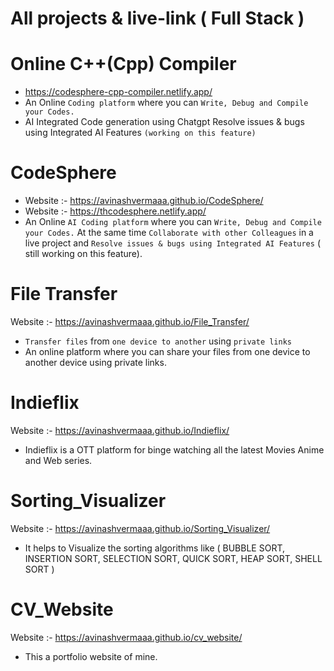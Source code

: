 # All projects & live-link ( Full Stack )

# Online C++(Cpp) Compiler
* https://codesphere-cpp-compiler.netlify.app/
*  An Online `Coding platform` where you can `Write, Debug and Compile your Codes.`
* AI Integrated Code generation using Chatgpt  Resolve issues & bugs using Integrated AI Features `(working on this feature)`

# CodeSphere
* Website :- https://avinashvermaaa.github.io/CodeSphere/
* Website :- https://thcodesphere.netlify.app/
*  An Online `AI Coding platform` where you can `Write, Debug and Compile your Codes.`
   At the same time `Collaborate with other Colleagues` in a live project and `Resolve issues & bugs using Integrated AI Features` ( still working on this feature).

# File Transfer
Website :- https://avinashvermaaa.github.io/File_Transfer/
* `Transfer files` from `one device to another` using `private links`
* An online platform where you can share your files from one device to another device using private links.

# Indieflix
Website :- https://avinashvermaaa.github.io/Indieflix/
* Indieflix is a OTT platform for binge watching all the latest Movies Anime and Web series.

# Sorting_Visualizer
Website :- https://avinashvermaaa.github.io/Sorting_Visualizer/
* It helps to Visualize the sorting algorithms like ( BUBBLE SORT, INSERTION SORT, SELECTION SORT, QUICK SORT, HEAP SORT, SHELL SORT )


# CV_Website
Website :- https://avinashvermaaa.github.io/cv_website/
* This a portfolio website of mine. 
